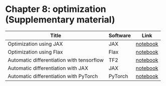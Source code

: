 # Chapter 8: optimization  (Supplementary material)


[ad_pytorch]: https://colab.research.google.com/github/probml/pyprobml/blob/master/notebooks/autodiff_pytorch.ipynb
[ad_tf]: https://colab.research.google.com/github/probml/pyprobml/blob/master/notebooks/autodiff_tf.ipynb
[ad_jax]: https://colab.research.google.com/github/probml/pyprobml/blob/master/notebooks/autodiff_jax.ipynb
[opt_jax]: https://colab.research.google.com/github/probml/pyprobml/blob/master/notebooks/opt_jax.ipynb
[opt_flax]: https://colab.research.google.com/github/probml/pyprobml/blob/master/notebooks/opt_flax.ipynb

Title|Software|Link|
|-----------|----|----|
|Optimization using JAX| JAX| [notebook][opt_jax]
|Optimization using Flax| Flax| [notebook][opt_flax]
|Automatic differentiation with tensorflow| TF2| [notebook][ad_tf]
|Automatic differentiation with JAX| JAX| [notebook][ad_jax]
|Automatic differentiation with PyTorch| PyTorch| [notebook][ad_pytorch]
